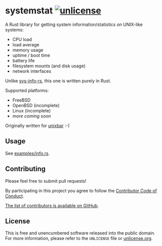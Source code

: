 # systemstat [![unlicense](https://img.shields.io/badge/un-license-green.svg?style=flat)](http://unlicense.org)

A Rust library for getting system information/statistics on UNIX-like systems:

- CPU load
- load average
- memory usage
- uptime / boot time
- battery life
- filesystem mounts (and disk usage)
- network interfaces

Unlike [sys-info-rs](https://github.com/FillZpp/sys-info-rs), this one is written purely in Rust.

Supported platforms:

- FreeBSD
- OpenBSD (incomplete)
- Linux (incomplete)
- *more coming soon*

Originally written for [unixbar](https://github.com/myfreeweb/unixbar) :-)

## Usage

See [examples/info.rs](https://github.com/myfreeweb/systemstat/blob/master/examples/info.rs).

## Contributing

Please feel free to submit pull requests!

By participating in this project you agree to follow the [Contributor Code of Conduct](http://contributor-covenant.org/version/1/4/).

[The list of contributors is available on GitHub](https://github.com/myfreeweb/systemstat/graphs/contributors).

## License

This is free and unencumbered software released into the public domain.  
For more information, please refer to the `UNLICENSE` file or [unlicense.org](http://unlicense.org).
